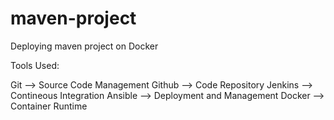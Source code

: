 # maven-project

Deploying maven project on Docker

Tools Used:

Git --> Source Code Management
Github --> Code Repository
Jenkins --> Contineous Integration
Ansible --> Deployment and Management
Docker --> Container Runtime
